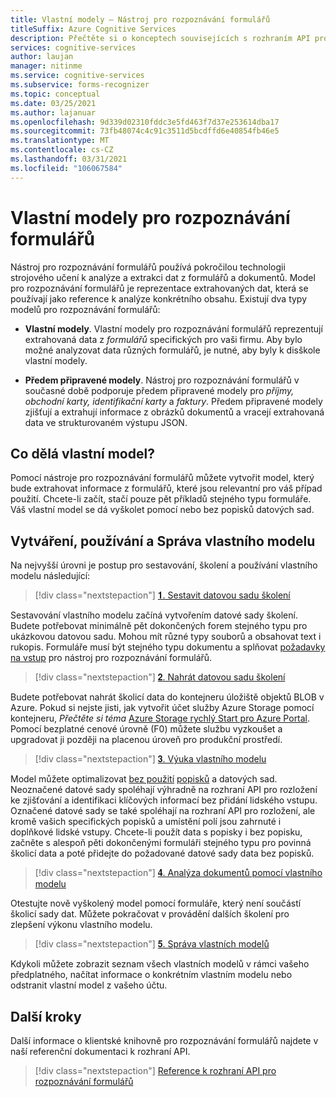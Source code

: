 ```yaml
---
title: Vlastní modely – Nástroj pro rozpoznávání formulářů
titleSuffix: Azure Cognitive Services
description: Přečtěte si o konceptech souvisejících s rozhraním API pro rozpoznávání formulářů – využití a omezení.
services: cognitive-services
author: laujan
manager: nitinme
ms.service: cognitive-services
ms.subservice: forms-recognizer
ms.topic: conceptual
ms.date: 03/25/2021
ms.author: lajanuar
ms.openlocfilehash: 9d339d02310fddc3e5fd463f7d37e253614dba17
ms.sourcegitcommit: 73fb48074c4c91c3511d5bcdffd6e40854fb46e5
ms.translationtype: MT
ms.contentlocale: cs-CZ
ms.lasthandoff: 03/31/2021
ms.locfileid: "106067584"
---
```

# <a name="form-recognizer-custom-models"></a>Vlastní modely pro rozpoznávání formulářů

Nástroj pro rozpoznávání formulářů používá pokročilou technologii strojového učení k analýze a extrakci dat z formulářů a dokumentů. Model pro rozpoznávání formulářů je reprezentace extrahovaných dat, která se používají jako reference k analýze konkrétního obsahu. Existují dva typy modelů pro rozpoznávání formulářů:

* **Vlastní modely**. Vlastní modely pro rozpoznávání formulářů reprezentují extrahovaná data z _formulářů_ specifických pro vaši firmu. Aby bylo možné analyzovat data různých formulářů, je nutné, aby byly k disškole vlastní modely.

* **Předem připravené modely**. Nástroj pro rozpoznávání formulářů v současné době podporuje předem připravené modely pro _příjmy, obchodní karty, identifikační karty_ a _faktury_. Předem připravené modely zjišťují a extrahují informace z obrázků dokumentů a vracejí extrahovaná data ve strukturovaném výstupu JSON.

## <a name="what-does-a-custom-model-do"></a>Co dělá vlastní model?

Pomocí nástroje pro rozpoznávání formulářů můžete vytvořit model, který bude extrahovat informace z formulářů, které jsou relevantní pro váš případ použití. Chcete-li začít, stačí pouze pět příkladů stejného typu formuláře. Váš vlastní model se dá vyškolet pomocí nebo bez popisků datových sad.

## <a name="create-use-and-manage-your-custom-model"></a>Vytváření, používání a Správa vlastního modelu

Na nejvyšší úrovni je postup pro sestavování, školení a používání vlastního modelu následující:

> [!div class="nextstepaction"]
>[&#120783;. Sestavit datovou sadu školení](build-training-data-set.md#custom-model-input-requirements)

Sestavování vlastního modelu začíná vytvořením datové sady školení. Budete potřebovat minimálně pět dokončených forem stejného typu pro ukázkovou datovou sadu. Mohou mít různé typy souborů a obsahovat text i rukopis. Formuláře musí být stejného typu dokumentu a splňovat [požadavky na vstup](build-training-data-set.md#custom-model-input-requirements) pro nástroj pro rozpoznávání formulářů.  

> [!div class="nextstepaction"]
> [&#120784;. Nahrát datovou sadu školení](build-training-data-set.md#upload-your-training-data)

Budete potřebovat nahrát školicí data do kontejneru úložiště objektů BLOB v Azure. Pokud si nejste jisti, jak vytvořit účet služby Azure Storage pomocí kontejneru, *Přečtěte si téma* [Azure Storage rychlý Start pro Azure Portal](../../storage/blobs/storage-quickstart-blobs-portal.md). Pomocí bezplatné cenové úrovně (F0) můžete službu vyzkoušet a upgradovat ji později na placenou úroveň pro produkční prostředí.  

> [!div class="nextstepaction"]
>[&#120785;. Výuka vlastního modelu](quickstarts/client-library.md#train-a-custom-model)

Model můžete optimalizovat [bez použití](quickstarts/client-library.md#train-a-model-without-labels) [popisků](quickstarts/client-library.md#train-a-model-with-labels) a datových sad. Neoznačené datové sady spoléhají výhradně na rozhraní API pro rozložení ke zjišťování a identifikaci klíčových informací bez přidání lidského vstupu. Označené datové sady se také spoléhají na rozhraní API pro rozložení, ale kromě vašich specifických popisků a umístění polí jsou zahrnuté i doplňkové lidské vstupy. Chcete-li použít data s popisky i bez popisku, začněte s alespoň pěti dokončenými formuláři stejného typu pro povinná školicí data a poté přidejte do požadované datové sady data bez popisků.  

>[!div class="nextstepaction"]
>[&#120786;. Analýza dokumentů pomocí vlastního modelu](quickstarts/client-library.md#analyze-forms-with-a-custom-model)

Otestujte nově vyškolený model pomocí formuláře, který není součástí školicí sady dat. Můžete pokračovat v provádění dalších školení pro zlepšení výkonu vlastního modelu.  

> [!div class="nextstepaction"]
>[&#120787;. Správa vlastních modelů](quickstarts/client-library.md#manage-custom-models)

Kdykoli můžete zobrazit seznam všech vlastních modelů v rámci vašeho předplatného, načítat informace o konkrétním vlastním modelu nebo odstranit vlastní model z vašeho účtu.

## <a name="next-steps"></a>Další kroky

Další informace o klientské knihovně pro rozpoznávání formulářů najdete v naší referenční dokumentaci k rozhraní API.

> [!div class="nextstepaction"]
> [Reference k rozhraní API pro rozpoznávání formulářů](https://westcentralus.dev.cognitive.microsoft.com/docs/services/form-recognizer-api-v2-1-preview-3/operations/AnalyzeWithCustomForm)
>
